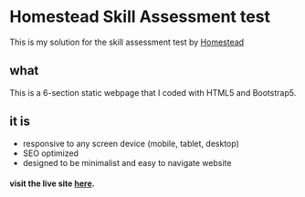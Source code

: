 # Homestead Skill Assessment test 
This is my solution for the skill assessment test by [Homestead](https://homesteadstudio.co/)

## what
This is a 6-section static webpage that I coded with HTML5 and Bootstrap5.

## it is
- responsive to any screen device (mobile, tablet, desktop)
- SEO optimized
- designed to be minimalist and easy to navigate website

#### visit the live site [here](https://ladymariele.github.io/homestead/).
